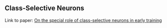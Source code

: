 ## Class-Selective Neurons

Link to paper: [On the special role of class-selective neurons in early training](https://openreview.net/forum?id=JaNlH6dZYk)

